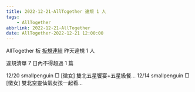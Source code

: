 ```yaml
---
title: 2022-12-21-AllTogether 違規 1 人
tags:
    - AllTogether
abbrlink: 2022-12-21-AllTogether
date: AllTogether-2022-12-21 12:00:00
---
```

AllTogether 板 [板規連結](https://www.ptt.cc/bbs/AllTogether/M.1643211430.A.5FB.html)
昨天違規 1 人
<!-- more -->

違規清單
7 日內不得超過 1 篇

12/20 smallpenguin □ [徵女] 雙北五星饗宴+五星級餐…
12/14 smallpenguin □ [徵女] 雙北空靈仙氣女孩一起看…